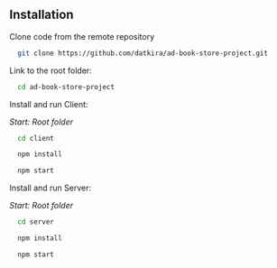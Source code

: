 
## Installation

Clone code from the remote repository

```bash
  git clone https://github.com/datkira/ad-book-store-project.git
```
    

Link to the root folder:
```bash
  cd ad-book-store-project
```

Install and run Client:

*Start: Root folder*

```bash
  cd client
```

```bash
  npm install
```

```bash
  npm start
```


Install and run Server:

*Start: Root folder*

```bash
  cd server
```

```bash
  npm install
```

```bash
  npm start
```
